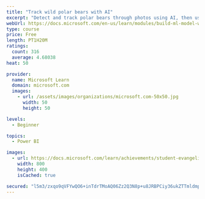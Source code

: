 ```yaml
---
title: "Track wild polar bears with AI"
excerpt: "Detect and track polar bears through photos using AI, then use Power BI to show where polar bears are being spotted."
webUrl: https://docs.microsoft.com/en-us/learn/modules/build-ml-model-with-azure-stream-analytics/
type: course
price: Free
length: PT1H20M
ratings:
  count: 316
  average: 4.68038
heat: 50

provider:
  name: Microsoft Learn
  domain: microsoft.com
  images:
    - url: /assets/images/organizations/microsoft.com-50x50.jpg
      width: 50
      height: 50

levels:
  - Beginner

topics:
  - Power BI

images:
  - url: https://docs.microsoft.com/learn/achievements/student-evangelism/build-ml-model-with-azure-stream-analytics-badge-social.png
    width: 800
    height: 400
    isCached: true

secured: "l5m3/zxqo9qVFYwQO6+inTdrTMoAQ06Zz2Q3N8p+u8JRBPCiy36ukZTTmldmplzPyP/MHo80xJQonT1YzaKNj2atvq8Ga8ycprQYenEpBskXA03/DzQth4at92RnGxGsSbTswQ+Sj9ykPkqLKa+vWmydp7EVG4UmKrgGlfT0G3lwNJ95SFhyySCUXOE/PDfw6af2On8FfRf5SDnd/yZHZqR3nBPM0/DA3SRpwE10+9GDFyC1MsMWuxX59520/YIrVOS4IAiMURa8O49QH0c+4KUG/gHxZch1qi5/ffkwhTzqOKO93Z87KVaxe6ATpQQiWHvsQZIEmthkc1k2cFoJnnJ4U9x94J0nuKc8NnHGQGxjHmn32ERiknDyk7kXZj1Cww0wMIlStqUhLQ0bRHaydzWY3hNQEEvZe7G6y+dC4JQ=;kUvnhhg0k5/5X0VT41fZjA=="
---
```


